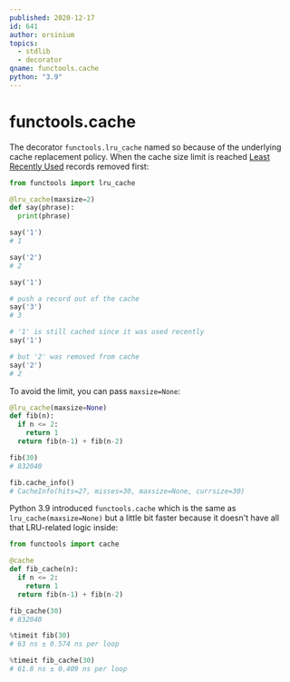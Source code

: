 ```yaml
---
published: 2020-12-17
id: 641
author: orsinium
topics:
  - stdlib
  - decorator
qname: functools.cache
python: "3.9"
---
```


# functools.cache

The decorator `functools.lru_cache` named so because of the underlying cache replacement policy. When the cache size limit is reached [Least Recently Used](https://en.wikipedia.org/wiki/Cache_replacement_policies#Least_recently_used_.28LRU.29) records removed first:

```python
from functools import lru_cache

@lru_cache(maxsize=2)
def say(phrase):
  print(phrase)

say('1')
# 1

say('2')
# 2

say('1')

# push a record out of the cache
say('3')
# 3

# '1' is still cached since it was used recently
say('1')

# but '2' was removed from cache
say('2')
# 2
```

To avoid the limit, you can pass `maxsize=None`:

```python
@lru_cache(maxsize=None)
def fib(n):
  if n <= 2:
    return 1
  return fib(n-1) + fib(n-2)

fib(30)
# 832040

fib.cache_info()
# CacheInfo(hits=27, misses=30, maxsize=None, currsize=30)
```

Python 3.9 introduced `functools.cache` which is the same as `lru_cache(maxsize=None)` but a little bit faster because it doesn't have all that LRU-related logic inside:

```python
from functools import cache

@cache
def fib_cache(n):
  if n <= 2:
    return 1
  return fib(n-1) + fib(n-2)

fib_cache(30)
# 832040

%timeit fib(30)
# 63 ns ± 0.574 ns per loop

%timeit fib_cache(30)
# 61.8 ns ± 0.409 ns per loop
```

